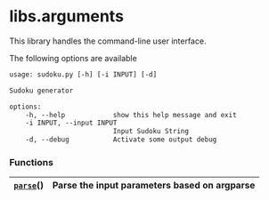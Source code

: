 # libs.arguments

This library handles the command-line user interface.

The following options are available

```default
usage: sudoku.py [-h] [-i INPUT] [-d]

Sudoku generator

options:
    -h, --help            show this help message and exit
    -i INPUT, --input INPUT
                          Input Sudoku String
    -d, --debug           Activate some output debug
```

### Functions

| [`parse`](../functions.md#libs.arguments.parse)()   | Parse the input parameters based on argparse   |
|-----------------------------------------------------|------------------------------------------------|
